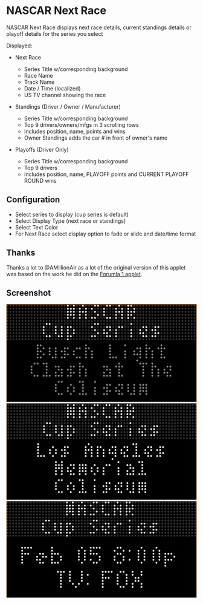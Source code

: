 # NASCAR Next Race

NASCAR Next Race displays next race details, current standings details or playoff details for the series you select

Displayed:

- Next Race
  - Series Title w/corresponding background
  - Race Name
  - Track Name
  - Date / Time (localized)
  - US TV channel showing the race

- Standings (Driver / Owner / Manufacturer)
  - Series Title w/corresponding background
  - Top 9 drivers/owners/mfgs in 3 scrolling rows
  - includes position, name, points and wins
  - Owner Standings adds the car # in front of owner's name

- Playoffs (Driver Only)
  - Series Title w/corresponding background
  - Top 9 drivers
  - includes position, name, PLAYOFF points and CURRENT PLAYOFF ROUND wins

## Configuration
- Select series to display (cup series is default)
- Select Display Type (next race or standings)
- Select Text Color
- For Next Race select display option to fade or slide and date/time format

## Thanks

Thanks a lot to @AMillionAir as a lot of the original version of this applet was based on the work he did on the [Forumla 1 applet](../formula1/).

## Screenshot

![](nextrace-2023-1.jpg)
![](nextrace-2023-2.jpg)
![](nextrace-2023-3.jpg)
